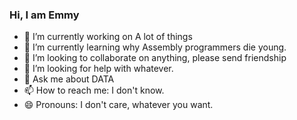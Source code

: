 ### Hi, I am Emmy


- 🔭 I’m currently working on A lot of things
- 🌱 I’m currently learning why Assembly programmers die young.
- 👯 I’m looking to collaborate on anything, please send friendship
- 🤔 I’m looking for help with whatever.
- 💬 Ask me about DATA
- 📫 How to reach me: I don't know.
- 😄 Pronouns: I don't care, whatever you want.

